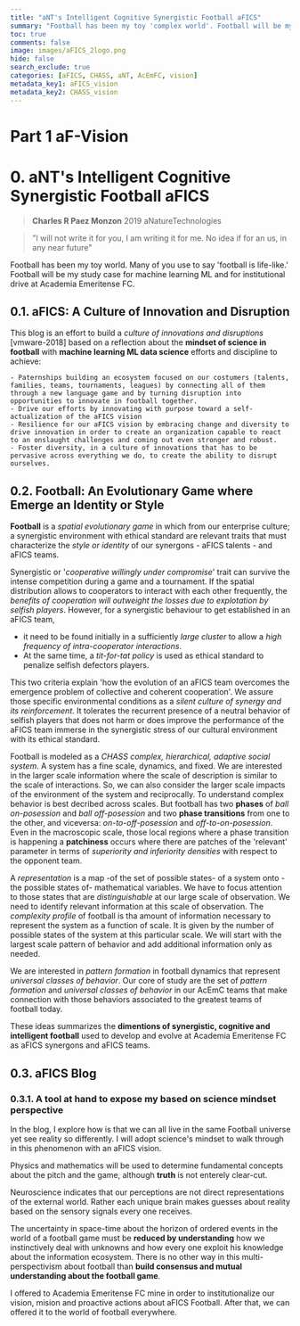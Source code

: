 ```yaml
---
title: "aNT's Intelligent Cognitive Synergistic Football aFICS"
summary: "Football has been my toy 'complex world'. Football will be my study case for complexity, machine learning ML and, for institutional drive at Academia Emeritense FC."
toc: true
comments: false
image: images/aFICS_2logo.png
hide: false
search_exclude: true
categories: [aFICS, CHASS, aNT, AcEmFC, vision]
metadata_key1: aFICS_vision
metadata_key2: CHASS_vision
---
```


# Part 1 aF-Vision

# 0. aNT's Intelligent Cognitive Synergistic Football aFICS
> **Charles R Paez Monzon** 2019 aNatureTechnologies

> "I will not write it for you, I am writing it for me. 
       No idea if for an us, in any near future"

Football has been my toy world. Many of you use to say 'football is life-like.' Football will be my study case for machine learning ML and for institutional drive at Academia Emeritense FC.

## 0.1. aFICS: A Culture of Innovation and Disruption
This blog is an effort to build a *culture of innovations and disruptions* [vmware-2018] based on a reflection about the **mindset of science in football** with **machine learning ML data science** efforts and discipline to achieve:

    - Paternships building an ecosystem focused on our costumers (talents, families, teams, tournaments, leagues) by connecting all of them through a new language game and by turning disruption into opportunities to innovate in football together.
    - Drive our efforts by innovating with purpose toward a self-actualization of the aFICS vision
    - Resilience for our aFICS vision by embracing change and diversity to drive innovation in order to create an organization capable to react to an onslaught challenges and coming out even stronger and robust. 
    - Foster diversity, in a culture of innovations that has to be pervasive across everything we do, to create the ability to disrupt ourselves.

## 0.2. Football: An Evolutionary Game where Emerge an Identity or Style
**Football** is a *spatial evolutionary game* in which from our enterprise culture; a synergistic environment with ethical standard are relevant traits that must characterize the *style or identity* of our synergons - aFICS talents - and aFICS teams.

Synergistic or '*cooperative willingly under compromise*' trait can survive the intense competition during a game and a tournament.  If the spatial distribution allows to cooperators to interact with each other frequently, the *benefits of cooperation will outweight the losses due to explotation by selfish players*. However, for a synergistic behaviour to get established in an aFICS team,

- it need  to be found initially in a sufficiently *large cluster* to allow a *high frequency of intra-cooperator interactions*. 
- At the same time, a *tit-for-tat policy* is used as ethical standard to penalize selfish defectors players. 

This two criteria explain 'how the evolution of an aFICS team overcomes the emergence problem of collective and coherent cooperation'. We assure those specific environmental conditions as a *silent culture of synergy and its reinforcement*. It tolerates the recurrent presence of a neutral behavior of selfish players that does not harm or does improve the performance of the aFICS team immerse in the synergistic stress of our cultural environment with its ethical standard.

Football is modeled as a *CHASS complex, hierarchical, adaptive social system*. A system has a fine scale, dynamics, and fixed. We are interested in the larger scale information where the scale of description is similar to the scale of interactions. So, we can also consider the larger scale impacts of the environment of the system and reciprocally. To understand complex behavior is best decribed across scales. But football has two **phases** of *ball on-posession* and *ball off-posession* and two **phase transitions** from one to the other, and viceversa: *on-to-off-posession* and *off-to-on-posession*. Even in the macroscopic scale, those local regions where a phase transition is happening a **patchiness** occurs where there are patches of the 'relevant' parameter in terms of *superiority and inferiority densities* with respect to the opponent team.

A *representation* is a map -of the set of possible states- of a system onto -the possible states of- mathematical variables. We have to focus attention to those states that are *distinguishable* at our large scale of observation. We need to identify relevant information at this scale of observation. The *complexity profile* of football is tha amount of information necessary to represent the system as a function of scale. It is given by the number of possible states of the system at this particular scale. We will start with the largest scale pattern of behavior and add additional information only as needed.

We are interested in *pattern formation* in football dynamics that represent *universal classes of behavior*. Our core of study are the set of *pattern formation* and *universal classes of behavior* in our AcEmC teams that make connection with those behaviors associated to the greatest teams of football today. 

These ideas summarizes the **dimentions of synergistic, cognitive and intelligent football** used to develop and evolve at Academia Emeritense FC as aFICS synergons and aFICS teams.

## 0.3. aFICS Blog
### 0.3.1. A tool at hand to expose my based on science mindset perspective
In the blog, I explore how is that we can all live in the same Football universe yet see reality so differently. I will adopt science's mindset to walk through in this phenomenon with an aFICS vision. 

Physics and mathematics will be used to determine fundamental concepts about the pitch and the game, although **truth** is not enterely clear-cut.     

Neuroscience indicates that our perceptions are not direct representations of the external world. Rather each unique brain makes guesses about reality based on the sensory signals every one receives. 

The uncertainty in space-time about the horizon of ordered events in the world of a football game must be **reduced by understanding** how we instinctively deal with unknowns and how every one exploit his knowledge about the information ecosystem. There is no other way in this multi-perspectivism about football than **build consensus and mutual understanding about the football game**. 

I offered to Academia Emeritense FC mine in order to institutionalize our vision, mision and proactive actions about aFICS Football. After that, we can offered it to the world of football everywhere.
